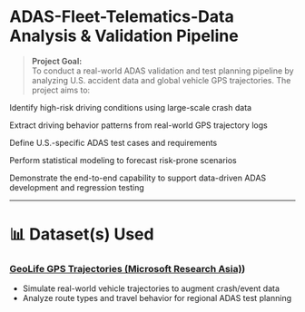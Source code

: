# ADAS-Fleet-Telematics-Data Analysis & Validation Pipeline

> **Project Goal:**  
To conduct a real-world ADAS validation and test planning pipeline by analyzing U.S. accident data and global vehicle GPS trajectories. The project aims to:

Identify high-risk driving conditions using large-scale crash data

Extract driving behavior patterns from real-world GPS trajectory logs

Define U.S.-specific ADAS test cases and requirements

Perform statistical modeling to forecast risk-prone scenarios

Demonstrate the end-to-end capability to support data-driven ADAS development and regression testing

---


# 📊 Dataset(s) Used

### [GeoLife GPS Trajectories (Microsoft Research Asia)](https://www.microsoft.com/en-us/download/details.aspx?id=52367))
- Simulate real-world vehicle trajectories to augment crash/event data
- Analyze route types and travel behavior for regional ADAS test planning





